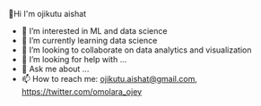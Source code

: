 👋Hi I'm ojikutu aishat

- 🔭 I’m interested in ML and data science
- 🌱 I’m currently learning data science
- 👯 I’m looking to collaborate on data analytics and visualization
- 🤔 I’m looking for help with ...
- 💬 Ask me about ...
- 📫 How to reach me:  ojikutu.aishat@gmail.com, https://twitter.com/omolara_ojey
